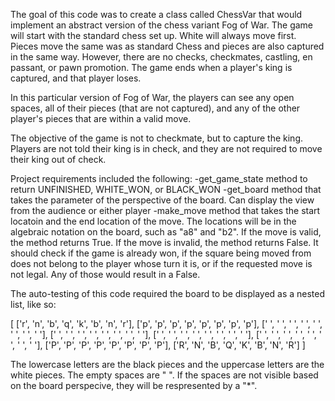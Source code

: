 The goal of this code was to create a class called ChessVar that would implement an abstract version of the chess variant Fog of War. 
The game will start with the standard chess set up. White will always move first. Pieces move the same was as standard Chess and 
pieces are also captured in the same way. However, there are no checks, checkmates, castling, en passant, or pawn promotion. 
The game ends when a player's king is captured, and that player loses. 

In this particular version of Fog of War, the players can see any open spaces, all of their pieces (that are not captured), 
and any of the other player's pieces that are within a valid move. 

The objective of the game is not to checkmate, but to capture the king. Players are not told their king is in check, and they 
are not required to move their king out of check. 

Project requirements included the following:
-get_game_state method to return UNFINISHED, WHITE_WON, or BLACK_WON
-get_board method that takes the parameter of the perspective of the board. Can display the view from the audience or either player 
-make_move method that takes the start locatoin and the end location of the move. The locations will be in the algebraic notation
on the board, such as "a8" and "b2". If the move is valid, the method returns True. If the move is invalid, the method returns False. 
It should check if the game is already won, if the square being moved from does not belong to the player whose turn it is, or if the
requested move is not legal. Any of those would result in a False. 

The auto-testing of this code required the board to be displayed as a nested list, like so: 

[ ['r', 'n', 'b', 'q', 'k', 'b', 'n', 'r'], 
  ['p', 'p', 'p', 'p', 'p', 'p', 'p', 'p'], 
  [' ', ' ', ' ', ' ', ' ', ' ', ' ', ' '], 
  [' ', ' ', ' ', ' ', ' ', ' ', ' ', ' '], 
  [' ', ' ', ' ', ' ', ' ', ' ', ' ', ' '], 
  [' ', ' ', ' ', ' ', ' ', ' ', ' ', ' '], 
  ['P', 'P', 'P', 'P', 'P', 'P', 'P', 'P'], 
  ['R', 'N', 'B', 'Q', 'K', 'B', 'N', 'R'] ]

The lowercase letters are the black pieces and the uppercase letters are the white pieces. The empty spaces are " ". 
If the spaces are not visible based on the board perspecive, they will be respresented by a "*". 
